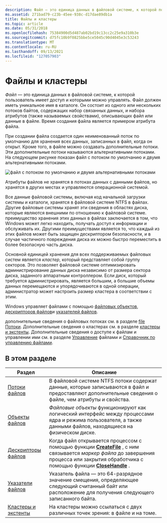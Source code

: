 ```yaml
---
description: Файл — это единица данных в файловой системе, к которой пользователь имеет доступ и которыми можно управлять.
ms.assetid: 271bad79-c23b-45ee-938c-d17dae89db1a
title: Файлы и кластеры
ms.topic: article
ms.date: 05/31/2018
ms.openlocfilehash: 75384900d5d487ab02bd19c13cc2c25e9a310b3e
ms.sourcegitcommit: d75fc10b9f0825bbe5ce5045c90d4045e3c53243
ms.translationtype: MT
ms.contentlocale: ru-RU
ms.lasthandoff: 09/13/2021
ms.locfileid: "127057903"
---
```

# <a name="files-and-clusters"></a>Файлы и кластеры

*Файл* — это единица данных в файловой системе, к которой пользователь имеет доступ и которыми можно управлять. Файл должен иметь уникальное имя в каталоге. Он состоит из одного или нескольких потоков байтов, содержащих набор связанных данных, и набора атрибутов (также называемых свойствами), описывающих файл или данные в файле. Время создания файла является примером атрибута файла.

При создании файла создается один неименованный поток по умолчанию для хранения всех данных, записанных в файл, когда он открыт. Кроме того, в файле можно создавать дополнительные потоки. Эти дополнительные потоки называются альтернативными потоками. На следующем рисунке показан файл с потоком по умолчанию и двумя альтернативными потоками.

![файл с потоком по умолчанию и двумя альтернативными потоками](images/fig1.png)

Атрибуты файлов не хранятся в потоках данных с данными файлов, но хранятся в других местах и управляются операционной системой.

Все данные файловой системы, включая код начальной загрузки системы и каталоги, хранятся в файловой системе NTFS в файлах. Другие файловые системы хранят эти сведения в областях диска, которые являются внешними по отношению к файловой системе. преимущество хранения этих данных в файлах заключается в том, что Windows может легко находить, получать доступ к информации и обслуживать их. Другими преимуществами является то, что каждый из этих файлов может быть защищен дескриптором безопасности, и в случае частичного повреждения диска их можно быстро переместить в более безопасную часть диска.

Основной единицей хранения для всех поддерживаемых файловых систем является *кластер*, который представляет собой группу секторов. Это позволяет файловой системе оптимизировать администрирование данных диска независимо от размера сектора диска, заданного аппаратным контроллером. Если диск, который требуется администрировать, является большим, а большие объемы данных перемещаются и упорядочиваются в одной операции, администратор может настроить размер кластера в соответствии с этим.

Windows управляет файлами с помощью [файловых объектов](file-objects.md), [дескрипторов файлов](file-handles.md)и [указателей файлов](file-pointers.md).

дополнительные сведения о файловых потоках см. в разделе [file Потоки](file-streams.md). Дополнительные сведения о кластерах см. в разделе [кластеры и экстенты](clusters-and-extents.md). Дополнительные сведения о доступе к файлам и управлении ими см. в разделе [Управление](file-management.md) файлами и [Справочник по управлению файлами](file-management-reference.md).

## <a name="in-this-section"></a>В этом разделе



| Раздел                                                       | Описание                                                                                                                                                                                                                                                  |
|-------------------------------------------------------------|--------------------------------------------------------------------------------------------------------------------------------------------------------------------------------------------------------------------------------------------------------------|
| [Потоки файлов](file-streams.md)<br/>                 | В файловой системе NTFS потоки содержат данные, которые записываются в файл и предоставляют дополнительные сведения о файле, чем атрибуты и свойства.<br/>                                                                                         |
| [Объекты файлов](file-objects.md)<br/>                 | *Файловые объекты* функционируют как логический интерфейс между процессами ядра и режима пользователя, а также данными файлов, находящиеся на физическом диске.<br/>                                                                                                      |
| [Дескрипторы файлов](file-handles.md)<br/>                 | Когда файл открывается процессом с помощью функции [**CreateFile**](/windows/desktop/api/FileAPI/nf-fileapi-createfilea) , с ним связывается *маркер файла* до завершения процесса или закрытия обработчика с помощью функции [**CloseHandle**](/windows/desktop/api/handleapi/nf-handleapi-closehandle) .<br/> |
| [Указатели файлов](file-pointers.md)<br/>               | Указатель файла — это 64-разрядное значение смещения, определяющее следующий считанный байт или расположение для получения следующего записанного байта.<br/>                                                                                                                 |
| [Кластеры и экстенты](clusters-and-extents.md)<br/> | На кластеры можно ссылаться с двух различных точек зрения: в файле и на томе.<br/>                                                                                                                                                   |



 

 

